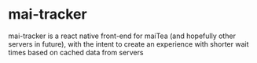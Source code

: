 # mai-tracker
mai-tracker is a react native front-end for maiTea (and hopefully other servers in future), with the intent to create an experience with shorter wait times based on cached data from servers
